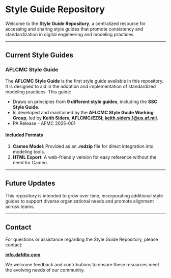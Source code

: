 # Style Guide Repository

Welcome to the **Style Guide Repository**, a centralized resource for accessing and sharing style guides that promote consistency and standardization in digital engineering and modeling practices.

---

## Current Style Guides

### **AFLCMC Style Guide**
The **AFLCMC Style Guide** is the first style guide available in this repository. It is designed to aid in the adoption and implementation of standardized modeling practices. This guide:
- Draws on principles from **9 different style guides**, including the **SSC Style Guide**.
- Is developed and maintained by the **AFLCMC Style Guide Working Group**, led by **Keith Siders, AFLCMC/EZSI; [keith.siders.1@us.af.mil](mailto:keith.siders.1@us.af.mil)**.
- PA Release - AFMC 2025-001
#### Included Formats
1. **Cameo Model**: Provided as an **.mdzip** file for direct integration into modeling tools.
2. **HTML Export**: A web-friendly version for easy reference without the need for Cameo.

---

## Future Updates

This repository is intended to grow over time, incorporating additional style guides to support diverse organizational needs and promote alignment across teams.

---

## Contact

For questions or assistance regarding the Style Guide Repository, please contact:

**[info.dafdto.com](mailto:info.dafdto.com)**  

We welcome feedback and contributions to ensure these resources meet the evolving needs of our community.
